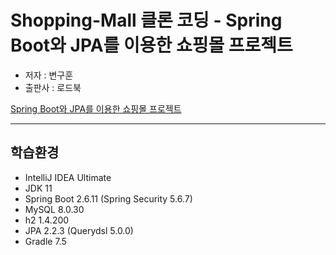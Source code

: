 # Shopping-Mall 클론 코딩 - Spring Boot와 JPA를 이용한 쇼핑몰 프로젝트
- 저자 : 변구훈
- 출판사 : 로드북

[Spring Boot와 JPA를 이용한 쇼핑몰 프로젝트](https://www.kyobobook.co.kr/product/detailViewKor.laf?mallGb=KOR&ejkGb=KOR&barcode=9788997924899)

---
## 학습환경
- IntelliJ IDEA Ultimate
- JDK 11
- Spring Boot 2.6.11 (Spring Security 5.6.7)
- MySQL 8.0.30
- h2 1.4.200
- JPA 2.2.3 (Querydsl 5.0.0)
- Gradle 7.5
